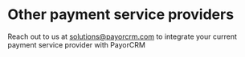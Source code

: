 # Other payment service providers

Reach out to us at solutions@payorcrm.com to integrate your current payment service provider with PayorCRM


